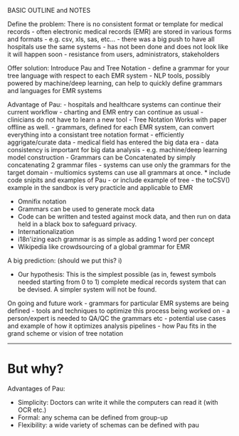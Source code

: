 BASIC OUTLINE and NOTES

Define the problem: There is no consistent format or template for medical records
	- often electronic medical records (EMR) are stored in various forms and
	  formats
		- e.g. csv, xls, sas, etc...
	- there was a big push to have all hospitals use the same systems
		- has not been done and does not look like it will happen soon
		- resistance from users, administrators, stakeholders

Offer solution: Introduce Pau and Tree Notation
	- define a grammar for your tree language with respect to each EMR system
	- NLP tools, possibly powered by machine/deep learning, can help to
	  quickly define grammars and languages for EMR systems

Advantage of Pau:
	- hospitals and healthcare systems can continue their current workflow
		- charting and EMR entry can continue as usual 
		- clinicians do not have to learn a new tool
    - Tree Notation Works with paper offline as well.
	- grammars, defined for each EMR system, can convert everything into a
	  consistant tree notation format
		- efficiently aggrigate/curate data 
		- medical field has entered the big data era
			- data consistency is important for big data analysis
				- e.g. machine/deep learning model construction
    - Grammars can be Concatenated by simply concatenating 2 grammar files
     - systems can use only the grammars for the target domain
     - multiomics systems can use all grammars at once.
	* include code snipits and examples of Pau
		- or include example of tree
			- the toCSV() example in the sandbox is very practicle
			  and applicable to EMR
  - Omnifix notation
  - Grammars can be used to generate mock data
   - Code can be written and tested against mock data, and then run on data held in a black box to safeguard privacy.
  - Internationalization
   - i18n'izing each grammar is as simple as adding 1 word per concept
  - Wikipedia like crowdsourcing of a global grammar for EMR

A big prediction: (should we put this? i)
 - Our hypothesis: This is the simplest possible (as in, fewest symbols needed starting from 0 to 1) complete medical records system that can be devised. A simpler system will not be found.

On going and future work
	- grammars for particular EMR systems are being defined
		- tools and techniques to optimize this process being worked on
		- a person/expert is needed to QA/QC the grammars etc
	- potential use cases and example of how it optimizes analysis pipelines
	- how Pau fits in the grand scheme or vision of tree notation

-----------------------------------------------------------------------

But why?
========


Advantages of Pau:

  - Simplicity: Doctors can write it while the computers can read it (with OCR etc.)
  - Formal: any schema can be defined from group-up
  - Flexibility: a wide variety of schemas can be defined with pau
